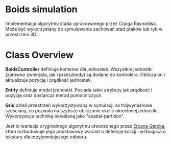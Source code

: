 # Boids simulation

Implementacja algorytmu stada opracowanego przez Craiga Raynoldsa. Może być wykorzystany do symulowania zachowań stad ptaków lub ryb w przestrzeni 3D.

# Class Overview
 **BoidsController** definiuje kontener dla jednostek. Wszystkie jednostki (zarówno zwierzęta, jak i przeszkody) są dodane do kontrolera. Oblicza on i aktualizuje pozycję i prędkość jednostek.

**Entity** definiuje model jednostki. Posiada takie atrybuty jak prędkość i pozycję oraz dostarcza metod pomocniczych.

**Grid** dzieli przestrzeń wykorzystywaną w symulacji na trójwymiarowe sześciany, co pozwala na szybsze obliczanie okolic określonej jednostki. Wykorzystuje technikę określaną jako "spatial-partition".

Jest to wariacja oryginalnego algorytmu utworzonego przez [Ercana Gercka](https://github.com/ercang/boids-js), która rozbudowuje jego podstawowy wariant o detekcję kolizji i wzbogaca o tekstury dla przyjemniejszego odbioru. 
